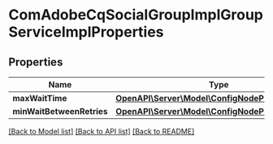 # ComAdobeCqSocialGroupImplGroupServiceImplProperties

## Properties
Name | Type | Description | Notes
------------ | ------------- | ------------- | -------------
**maxWaitTime** | [**OpenAPI\Server\Model\ConfigNodePropertyInteger**](ConfigNodePropertyInteger.md) |  | [optional] 
**minWaitBetweenRetries** | [**OpenAPI\Server\Model\ConfigNodePropertyInteger**](ConfigNodePropertyInteger.md) |  | [optional] 

[[Back to Model list]](../README.md#documentation-for-models) [[Back to API list]](../README.md#documentation-for-api-endpoints) [[Back to README]](../README.md)


